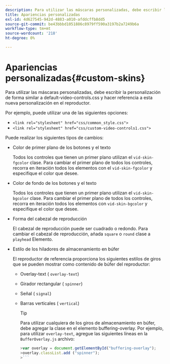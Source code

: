 ```yaml
---
description: Para utilizar las máscaras personalizadas, debe escribir la personalización de forma similar a default-video-controls.css y hacer referencia a esta nueva personalización en el reproductor.
title: Apariencias personalizadas
exl-id: 4d627545-942d-4883-a010-afddcffb8dd5
source-git-commit: be43bbbd1051886c8979ff590a3197b2a7249b6a
workflow-type: tm+mt
source-wordcount: '218'
ht-degree: 0%

---
```


# Apariencias personalizadas{#custom-skins}

Para utilizar las máscaras personalizadas, debe escribir la personalización de forma similar a default-video-controls.css y hacer referencia a esta nueva personalización en el reproductor.

Por ejemplo, puede utilizar una de las siguientes opciones:

* `<link rel="stylesheet" href="css/common_style.css">`
* `<link rel="stylesheet" href="css/custom-video-controls1.css">`

Puede realizar los siguientes tipos de cambios:

* Color de primer plano de los botones y el texto

   Todos los controles que tienen un primer plano utilizan el `vid-skin-fgcolor` clase. Para cambiar el primer plano de todos los controles, recorra en iteración todos los elementos con el `vid-skin-fgcolor` y especifique el color que desee.
* Color de fondo de los botones y el texto

   Todos los controles que tienen un primer plano utilizan el `vid-skin-bgcolor` clase. Para cambiar el primer plano de todos los controles, recorra en iteración todos los elementos con `vid-skin-bgcolor` y especifique el color que desee.
* Forma del cabezal de reproducción

   El cabezal de reproducción puede ser cuadrado o redondo. Para cambiar el cabezal de reproducción, añada `square` o `round` clase a `playhead` Elemento.
* Estilo de los hiladores de almacenamiento en búfer

   El reproductor de referencia proporciona los siguientes estilos de giros que se pueden mostrar como contenido de búfer del reproductor:

   * Overlay-text ( `overlay-text`)
   * Girador rectangular ( `spinner`)
   * Señal ( `signal`)
   * Barras verticales ( `vertical`)

      >[!TIP]
      >
      >Para utilizar cualquiera de los giros de almacenamiento en búfer, debe agregar la clase en el elemento buffering-overlay. Por ejemplo, para utilizar `overlay-text`, agregue las siguientes líneas en la `BufferOverlay.js` archivo:
      >
      >
      ```js
      >var overlay = document.getElementById("buffering-overlay"); 
      >overlay.classList.add ("spinner");
      >```
